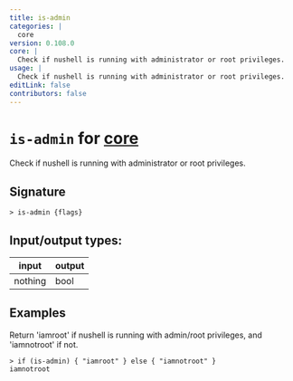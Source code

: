 ```yaml
---
title: is-admin
categories: |
  core
version: 0.108.0
core: |
  Check if nushell is running with administrator or root privileges.
usage: |
  Check if nushell is running with administrator or root privileges.
editLink: false
contributors: false
---
```

<!-- This file is automatically generated. Please edit the command in https://github.com/nushell/nushell instead. -->

# `is-admin` for [core](/commands/categories/core.md)

<div class='command-title'>Check if nushell is running with administrator or root privileges.</div>

## Signature

```> is-admin {flags} ```


## Input/output types:

| input   | output |
| ------- | ------ |
| nothing | bool   |
## Examples

Return 'iamroot' if nushell is running with admin/root privileges, and 'iamnotroot' if not.
```nu
> if (is-admin) { "iamroot" } else { "iamnotroot" }
iamnotroot
```
